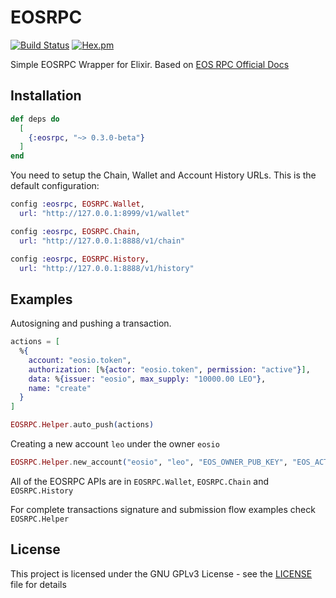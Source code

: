 # EOSRPC

[![Build Status](https://travis-ci.org/BeSpiral/eosrpc-elixir-wrapper.svg?branch=master)](https://travis-ci.org/BeSpiral/eosrpc-elixir-wrapper)
[![Hex.pm](https://img.shields.io/hexpm/v/eosrpc.svg)](https://hex.pm/packages/eosrpc)


Simple EOSRPC Wrapper for Elixir.
Based on [EOS RPC Official Docs](https://developers.eos.io/eosio-nodeos/reference)

## Installation

```elixir
def deps do
  [
    {:eosrpc, "~> 0.3.0-beta"}
  ]
end
```

You need to setup the Chain, Wallet and Account History URLs. This is the default configuration:


```elixir
config :eosrpc, EOSRPC.Wallet,
  url: "http://127.0.0.1:8999/v1/wallet"

config :eosrpc, EOSRPC.Chain,
  url: "http://127.0.0.1:8888/v1/chain"

config :eosrpc, EOSRPC.History,
  url: "http://127.0.0.1:8888/v1/history"
```


## Examples

Autosigning and pushing a transaction.

```elixir
actions = [
  %{
    account: "eosio.token",
    authorization: [%{actor: "eosio.token", permission: "active"}],
    data: %{issuer: "eosio", max_supply: "10000.00 LEO"},
    name: "create"
  }
]

EOSRPC.Helper.auto_push(actions)
```

Creating a new account `leo` under the owner `eosio`

```elixir
EOSRPC.Helper.new_account("eosio", "leo", "EOS_OWNER_PUB_KEY", "EOS_ACTIVE_PUB_KEY")
```

All of the EOSRPC APIs are in `EOSRPC.Wallet`, `EOSRPC.Chain` and `EOSRPC.History`

For complete transactions signature and submission flow examples check `EOSRPC.Helper`

## License

This project is licensed under the GNU GPLv3 License - see the [LICENSE](LICENSE) file for details

